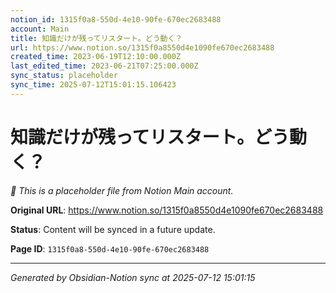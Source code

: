 ```yaml
---
notion_id: 1315f0a8-550d-4e10-90fe-670ec2683488
account: Main
title: 知識だけが残ってリスタート。どう動く？
url: https://www.notion.so/1315f0a8550d4e1090fe670ec2683488
created_time: 2023-06-19T12:10:00.000Z
last_edited_time: 2023-06-21T07:25:00.000Z
sync_status: placeholder
sync_time: 2025-07-12T15:01:15.106423
---
```


# 知識だけが残ってリスタート。どう動く？

*🔄 This is a placeholder file from Notion Main account.*

**Original URL**: https://www.notion.so/1315f0a8550d4e1090fe670ec2683488

**Status**: Content will be synced in a future update.

**Page ID**: `1315f0a8-550d-4e10-90fe-670ec2683488`

---

*Generated by Obsidian-Notion sync at 2025-07-12 15:01:15*
